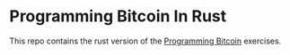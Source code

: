 # Programming Bitcoin In Rust

This repo contains the rust version of the [Programming Bitcoin](https://github.com/jimmysong/programmingbitcoin) exercises.